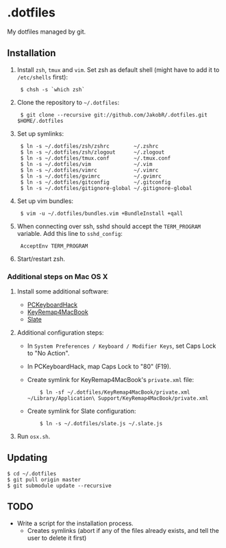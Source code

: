 .dotfiles
=========

My dotfiles managed by git.


Installation
------------

1. Install `zsh`, `tmux` and `vim`. Set zsh as default shell (might have to add it to `/etc/shells` first):

        $ chsh -s `which zsh`

2. Clone the repository to `~/.dotfiles`:

        $ git clone --recursive git://github.com/JakobR/.dotfiles.git $HOME/.dotfiles

3. Set up symlinks:

        $ ln -s ~/.dotfiles/zsh/zshrc        ~/.zshrc
        $ ln -s ~/.dotfiles/zsh/zlogout      ~/.zlogout
        $ ln -s ~/.dotfiles/tmux.conf        ~/.tmux.conf
        $ ln -s ~/.dotfiles/vim              ~/.vim
        $ ln -s ~/.dotfiles/vimrc            ~/.vimrc
        $ ln -s ~/.dotfiles/gvimrc           ~/.gvimrc
        $ ln -s ~/.dotfiles/gitconfig        ~/.gitconfig
        $ ln -s ~/.dotfiles/gitignore-global ~/.gitignore-global

4. Set up vim bundles:

        $ vim -u ~/.dotfiles/bundles.vim +BundleInstall +qall

5. When connecting over ssh, sshd should accept the `TERM_PROGRAM` variable. Add this line to `sshd_config`:

        AcceptEnv TERM_PROGRAM

6. Start/restart zsh.


### Additional steps on Mac OS X

1. Install some additional software:

    * [PCKeyboardHack](http://pqrs.org/macosx/keyremap4macbook/pckeyboardhack.html.en)
    * [KeyRemap4MacBook](http://pqrs.org/macosx/keyremap4macbook/index.html.en)
    * [Slate](https://github.com/jigish/slate)

2. Additional configuration steps:

    * In `System Preferences / Keyboard / Modifier Keys`, set Caps Lock to "No Action".
    * In PCKeyboardHack, map Caps Lock to "80" (F19).
    * Create symlink for KeyRemap4MacBook's `private.xml` file:

              $ ln -sf ~/.dotfiles/KeyRemap4MacBook/private.xml ~/Library/Application\ Support/KeyRemap4MacBook/private.xml

    * Create symlink for Slate configuration:

              $ ln -s ~/.dotfiles/slate.js ~/.slate.js

3. Run `osx.sh`.


Updating
--------

    $ cd ~/.dotfiles
    $ git pull origin master
    $ git submodule update --recursive


TODO
----

* Write a script for the installation process.
  * Creates symlinks (abort if any of the files already exists, and tell the user to delete it first)
